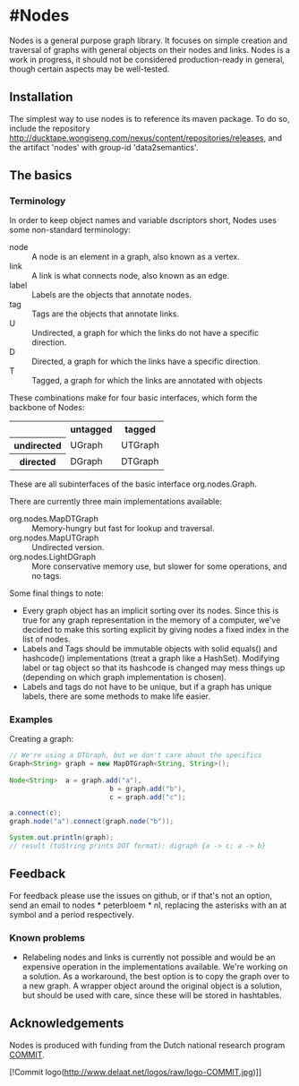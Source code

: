 #Nodes
=====

Nodes is a general purpose graph library. It focuses on simple creation and traversal of graphs with general objects on their nodes and links. Nodes is a work in progress, it should not be considered production-ready in general, though certain aspects may be well-tested.

## Installation

The simplest way to use nodes is to reference its maven package. To do so, include the repository http://ducktape.wongiseng.com/nexus/content/repositories/releases, and the artifact 'nodes' with group-id 'data2semantics'.

## The basics

### Terminology
In order to keep object names and variable dscriptors short, Nodes uses some non-standard terminology:

<dl>
  <dt>node</dt><dd>A node is an element in a graph, also known as a vertex.</dd>
  <dt>link</dt><dd>A link is what connects node, also known as an edge.</dd>
  <dt>label</dt><dd>Labels are the objects that annotate nodes.</dd>
  <dt>tag</dt><dd>Tags are the objects that annotate links.</dd>
  <dt>U</dt><dd>Undirected, a graph for which the links do not have a specific direction.</dd>
  <dt>D</dt><dd>Directed, a graph for which the links have a specific direction.</dd>
  <dt>T</dt><dd>Tagged, a graph for which the links are annotated with objects</dd>
</dl>

These combinations make for four basic interfaces, which form the backbone of Nodes:

<table>
<tr>
  <th></th><th>untagged</th><th>tagged</th>
</tr>
<tr>
  <th>undirected</th><td>UGraph<L></td><td>UTGraph<L, T></td>
</tr>
<tr>
  <th>directed</th><td>DGraph<L></td><td>DTGraph<L, T></td>
</tr>
</table>

These are all subinterfaces of the basic interface org.nodes.Graph<L>.

There are currently three main implementations available:

<dl>
  <dt>org.nodes.MapDTGraph<L, T></dt><dd>Memory-hungry but fast for lookup and traversal.</dd>
  <dt>org.nodes.MapUTGraph<L, T></dt><dd>Undirected version.</dd>
  <dt>org.nodes.LightDGraph<L></dt><dd>More conservative memory use, but slower for some operations, and no tags.</dd>
</dl>

Some final things to note:
* Every graph object has an implicit sorting over its nodes. Since this is true for any graph representation in the memory of a computer, we've decided to make this sorting explicit by giving nodes a fixed index in the list of nodes.
* Labels and Tags should be immutable objects with solid equals() and hashcode() implementations (treat a graph like a HashSet). Modifying label or tag object so that its hashcode is changed may mess things up (depending on which graph implementation is chosen).
* Labels and tags do not have to be unique, but if a graph has unique labels, there are some methods to make life easier.

### Examples

Creating a graph:
```java
// We're using a DTGraph, but we don't care about the specifics
Graph<String> graph = new MapDTGraph<String, String>();
		
Node<String>  a = graph.add("a"),
                         b = graph.add("b"),
                         c = graph.add("c");

a.connect(c);
graph.node("a").connect(graph.node("b"));

System.out.println(graph);
// result (toString prints DOT format): digraph {a -> c; a -> b}
```
## Feedback

For feedback please use the issues on github, or if that's not an option, send an email to nodes * peterbloem * nl, replacing the asterisks with an at symbol and a period respectively.

### Known problems

* Relabeling nodes and links is currently not possible and would be an expensive operation in the implementations available. We're working on a solution. As a workaround, the best option is to copy the graph over to a new graph. A wrapper object around the original object is a solution, but should be used with care, since these will be stored in hashtables.

## Acknowledgements

Nodes is produced with funding from the Dutch national research program [COMMIT](http://commit-nl.nl/).

[!Commit logo(http://www.delaat.net/logos/raw/logo-COMMIT.jpg)]]
